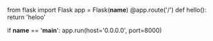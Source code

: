 from flask import Flask
app = Flask(__name__)
@app.route('/')
def hello():
    return 'heloo'


if __name__ == '__main__':
    app.run(host='0.0.0.0', port=8000)
